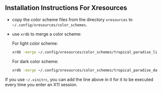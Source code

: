 ## Installation Instructions For Xresources
+ copy the color scheme files from the directory `xresources` to
  `~/.config/xresources/color_schemes`.
+ use `xrdb` to merge a color scheme:

  For light color scheme:
  ```bash
  xrdb -merge ~/.config/xresources/color_schemes/tropical_paradise_light
  ```

  For dark color scheme:
  ```bash
  xrdb -merge ~/.config/xresources/color_schemes/tropical_paradise_dark
  ```

If you use `~/.xinitrc`, you can add the line above in it for it to be
executed every time you enter an X11 session.

